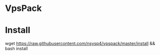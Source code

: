 # VpsPack

# Install

wget https://raw.githubusercontent.com/nsysp4/vpspack/master/install && bash install
